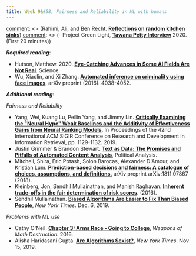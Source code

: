 ```yaml
---
title: Week 9&#58; Fairness and Reliability in ML with humans
---
```


[comment]: <> (***Lecture covers***:)

[comment]: <> (Rahimi, Ali, and Ben Recht. [**Reflections on random kitchen sinks**](https://www.youtube.com/watch?v=Qi1Yry33TQE))
[comment]: <> (- Project Green Light, [**Tawana Petty Interview**](https://youtu.be/HibMcRY7bXs) 2020. (First 20 minutes))

***Required reading***:

- Hutson, Matthew. 2020. [**Eye-Catching Advances in Some AI Fields Are Not Real**](https://www.sciencemag.org/news/2020/05/eye-catching-advances-some-ai-fields-are-not-real). Science. 
- Wu, Xiaolin, and Xi Zhang. [**Automated inference on criminality using face images**](https://emilkirkegaard.dk/en/wp-content/uploads/Automated-Inference-on-Criminality-using-Face-Images.pdf). arXiv preprint (2016): 4038-4052.


***Additional reading***:

_Fairness and Reliability_
- Yang, Wei, Kuang Lu, Peilin Yang, and Jimmy Lin. [**Critically Examining the "Neural Hype" Weak Baselines and the Additivity of Effectiveness Gains from Neural Ranking Models**](https://dl-acm-org.bengurionu.idm.oclc.org/doi/pdf/10.1145/3331184.3331340). In Proceedings of the 42nd International ACM SIGIR Conference on Research and Development in Information Retrieval, pp. 1129-1132. 2019.
- Justin Grimmer & Brandon Stewart. [**Text as Data: The Promises and Pitfalls of Automated Content Analysis**](https://login.bengurionu.idm.oclc.org/login?url=https://www.jstor.org/stable/pdf/24572662.pdf), Political Analysis.
- Mitchell, Shira, Eric Potash, Solon Barocas, Alexander D'Amour, and Kristian Lum. [**Prediction-based decisions and fairness: A catalogue of choices, assumptions, and definitions.**](https://arxiv.org/abs/1811.07867) arXiv preprint arXiv:1811.07867 (2018).
- Kleinberg, Jon, Sendhil Mullainathan, and Manish Raghavan. [**Inherent trade-offs in the fair determination of risk scores**](https://arxiv.org/pdf/1609.05807.pdf). (2016).
- Sendhil Mullainathan. [**Biased Algorithms Are Easier to Fix Than Biased People**](https://moodle.bgu.ac.il/moodle/mod/resource/view.php?id=2591063), *New York Times*. Dec. 6, 2019.

_Problems with ML use_
- Cathy O'Neil. [**Chapter 3: Arms Race - Going to College**](https://moodle.bgu.ac.il/moodle/mod/resource/view.php?id=2591064), *Weapons of Math Destruction*. 2016.
- Alisha Haridasani Gupta. [**Are Algorithms Sexist?**](https://moodle.bgu.ac.il/moodle/mod/resource/view.php?id=2591065), *New York Times*. Nov 15, 2019.
